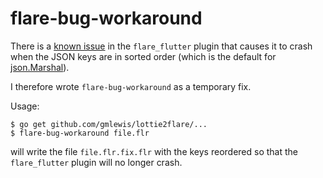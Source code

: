 # flare-bug-workaround

There is a [known issue](https://github.com/2d-inc/Flare-Flutter/issues/90)
in the `flare_flutter` plugin that causes it to crash when the JSON keys are
in sorted order (which is the default for [json.Marshal](https://golang.org/pkg/encoding/json/#Marshal)).

I therefore wrote `flare-bug-workaround` as a temporary fix.

Usage:

```
$ go get github.com/gmlewis/lottie2flare/...
$ flare-bug-workaround file.flr
```

will write the file `file.flr.fix.flr` with the keys reordered so that the
`flare_flutter` plugin will no longer crash.

